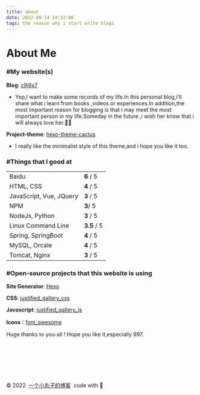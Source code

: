 ```yaml
---
title: about
date: 2022-09-14 14:32:06
tags: the reason why i start write blogs
---
```


<h1>
        About Me
      </h1>

<main><div class="page-content"><h3>#My website(s)</h3>

<p><strong>Blog</strong>: <a href="https://c9j9x7/">c9j9x7</a></p>

<ul><li>Yep,I want to make some records of my life.In this personal blog,i'll share what i learn from books ,videos or experiences.In addition,the most important reason for blogging is that i may meet the most important person in my life.Someday in the future ,i wish her know that i will always love her.💖💖</li></ul>

<p><strong>Project-theme</strong>: <a href="https://github.com/probberechts/hexo-theme-cactus">hexo-theme-cactus</a></p>

<ul><li>I really like the minimalist style of this theme,and i hope you like it too.</li></ul>

<h3 id="Things-that-I-good-at"><a href="#Things-that-I-good-at" title="Things that I good at" class="headerlink"></a>#Things that I good at</h3>

<table class="about_table"><tbody><tr><td>Baidu</td> <td><strong>6</strong> / 5</td></tr> <tr><td>HTML, CSS</td> <td><strong>4</strong> / 5</td></tr> <tr><td>JavaScript, Vue, JQuery</td> <td><strong>3</strong> / 5</td></tr> <tr><td>NPM</td> <td><strong>3</strong>/ 5</td></tr> <tr><td>NodeJs, Python</td> <td><strong>3</strong> / 5</td></tr> <tr><td>Linux Command Line</td> <td><strong>3.5</strong> / 5</td></tr><tr><td>Spring, SpringBoot</td> <td><strong>4</strong> / 5</td></tr> <tr><td>MySQL, Orcale</td> <td><strong>4</strong> / 5</td></tr> <tr><td>Tomcat, Nginx</td> <td><strong>3</strong> / 5</td></tr></tbody></table>

<h3 id="Open-source-projects-that-this-website-is-using"><a href="#Open-source-projects-that-this-website-is-using" title="Open-source projects that this website is using" class="headerlink"></a>#Open-source projects that this website is using</h3>

<p><strong>Site Generator</strong>: <a target="_blank" rel="noopener" href="https://hexo.io/">Hexo</a></p>

<p><strong>CSS</strong>: <a target="_blank" rel="noopener" href="https://cdnjs.cloudflare.com/ajax/libs/justifiedGallery/3.8.1/css/justifiedGallery.min.css">justified_gallery_css</a></p>

<p><strong>Javascript</strong>: <a target="_blank" rel="noopener" href="https://cdnjs.cloudflare.com/ajax/libs/justifiedGallery/3.8.1/js/jquery.justifiedGallery.min.jss">justified_gallery_js</a></p>

<p><strong>Icons</strong>：<a target="_blank" rel="noopener" href="https://fontawesome.com/icons?d=gallery&s=brands">font_awesome</a></p>

<p>Huge thanks to you-all ! Hope you like it,especially 997.</p></div></main>

<br>

<br>

<br>

<br>

<br>

<br>







<footer>© <span class="copy_right_year">2022</span>&nbsp;&nbsp;<a href="/" class="footer-link">一个小丸子的博客</a>&nbsp;&nbsp;code with 💖</footer>

